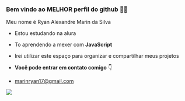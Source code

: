 ### Bem vindo ao MELHOR perfil do github 🥇👻

Meu nome é Ryan Alexandre Marin da Silva

- Estou estudando na alura
- To aprendendo a mexer com **JavaScript**
- Irei utilizar este espaço para organizar e compartilhar meus projetos

- **Você pode entrar em contato comigo** 👇

- marinryan17@gmail.com

![](https://i.pinimg.com/originals/21/2d/01/212d013f86a92588992c6c83a98e1db9.gif)
